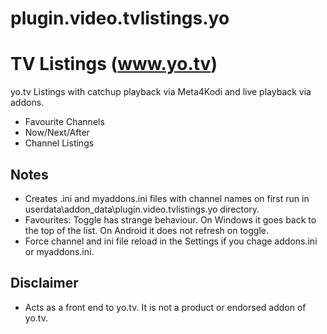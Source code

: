 # plugin.video.tvlistings.yo

# TV Listings (www.yo.tv)

yo.tv Listings with catchup playback via Meta4Kodi and live playback via addons.

* Favourite Channels
* Now/Next/After
* Channel Listings

## Notes
* Creates <country>.ini and myaddons.ini files with channel names on first run in userdata\addon_data\plugin.video.tvlistings.yo directory.
* Favourites: Toggle has strange behaviour. On Windows it goes back to the top of the list. On Android it does not refresh on toggle.
* Force channel and ini file reload in the Settings if you chage addons.ini or myaddons.ini.

## Disclaimer
* Acts as a front end to yo.tv. It is not a product or endorsed addon of yo.tv.
